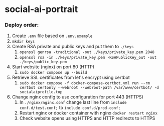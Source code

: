 # social-ai-portrait

### Deploy order:

1. Create `.env` file based on `.env.example`
2. `mkdir keys`
3. Create RSA private and public keys and put them to `./keys`
   1. `openssl genrsa -traditional -out ./keys/private_key.pem 2048`
   2. `openssl rsa -in ./keys/private_key.pem -RSAPublicKey_out -out ./keys/public_key.pem`
4. Start website (nginx) on port 80 (HTTP)
   1. `sudo docker compose up --build`
5. Retrieve SSL certificates from let's encrypt using certbot
   1. `sudo docker compose -f docker-compose-certbot.yml run --rm certbot certonly --webroot --webroot-path /var/www/certbot/ -d socialaiprofile.top`
6. Change nginx config to use configuration for port 443 (HTTPS)
   1. In `./nginx/nginx.conf` change last line from `include conf.d/test.conf;` to `include conf.d/prod.conf;` 
   2. Restart nginx or docker container with nginx `docker restart nginx`
   3. Check website opens using HTTPS and HTTP redirects to HTTPS